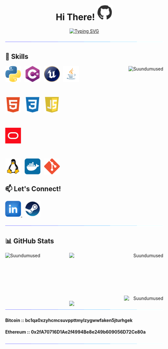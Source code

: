 <h1 align="center">Hi There! <img src="https://github.com/Suundumused/Suundumused/blob/main/Assets/profile.gif" width="50"></h1>
<p align="center">
 <a href="https://git.io/typing-svg"><img src="https://readme-typing-svg.herokuapp.com?font=System&weight=500&size=24&pause=100&center=true&random=false&width=435&lines=Welcome+To+My+Profile;I'm+The+Full+Stack+Developer;" alt="Typing SVG" /></a></p>

![Separator](https://github.com/Suundumused/Suundumused/blob/main/Assets/borderseperator.gif?raw=true)


<h2 align='left'>🚀 Skills</h2>

<a href="https://github.com/Suundumused/AI-Weather-Forecast">
    <img align="right" src="https://github-readme-stats.vercel.app/api?username=Suundumused&show_icons=true&theme=tokyonight" alt="Suundumused"/>
</a>

<div align='left'>
    <img src="https://github.com/Suundumused/Suundumused/blob/main/Assets/python.png?raw=true" alt="Python" width="50">
    &nbsp;
    <img src="https://github.com/Suundumused/Suundumused/blob/main/Assets/c-sharp.png?raw=true" alt="C#" width="50">
    &nbsp;
    <img src="https://github.com/Suundumused/Suundumused/blob/main/Assets/unreal.png?raw=true" alt="Unreal Engine" width="50">
    &nbsp;
    <img src="https://github.com/Suundumused/Suundumused/blob/main/Assets/java_icon_130901.png?raw=true" alt="Java" width="50">
</div>

&nbsp;

<div align='left'>
    <img src="https://github.com/Suundumused/Suundumused/blob/main/Assets/free-html-5-1-1175208.webp?raw=true" alt="HTML 5" width="50">
    &nbsp;
    <img src="https://github.com/Suundumused/Suundumused/blob/main/Assets/css_plain_logo_icon_146573.png?raw=true" alt="CSS" width="50">
    &nbsp;
    <img src="https://github.com/Suundumused/Suundumused/blob/main/Assets/javascript.webp?raw=true" alt="Java Script" width="50">
</div>

&nbsp;

<div align='left'>
    <img src="https://github.com/Suundumused/Suundumused/blob/main/Assets/oracle.jpeg?raw=true" alt="Oracle SQL" width="50">    
</div>

&nbsp;

<div align='left'>
    <img src="https://github.com/Suundumused/Suundumused/blob/main/Assets/free-linux-3521549-2944967.webp?raw=true" alt="Linux" width="50">
    &nbsp;
    <img src="https://github.com/Suundumused/Suundumused/blob/main/Assets/docker_tile_logo_icon_168248.png?raw=true" alt="Docker" width="50">
    &nbsp;
    <img src="https://github.com/Suundumused/Suundumused/blob/main/Assets/Git-Icon-1788C.png?raw=true" alt="Git" width="50">
</div>


## 📫 Let's Connect!

<a href="https://www.linkedin.com/in/caio-silva-b27b0713a/">
    <img src="https://github.com/Suundumused/Suundumused/blob/main/Assets/LinkedIn.png?raw=true" alt="LinkedIn" width="50">
</a>
&nbsp;
<a href="https://steamcommunity.com/id/SonecaSA/">
    <img src="https://github.com/Suundumused/Suundumused/blob/main/Assets/steam.png?raw=true" alt="Steam" width="50">
</a>

![Separator](https://github.com/Suundumused/Suundumused/blob/main/Assets/borderseperator.gif?raw=true)

## 📊 GitHub Stats

<img align="left" src="https://github-readme-streak-stats.herokuapp.com/?user=Suundumused&theme=tokyonight" alt="Suundumused" />

<div align="right">
    <a href="https://github.com/Suundumused/Motion-Joystick-Steering-Wheel">
        <img align="right" src="https://github-readme-stats.vercel.app/api/pin?username=Suundumused&repo=Motion-Joystick-Steering-Wheel&title_color=fff&icon_color=f9f9f9&text_color=9f9f9f&bg_color=151515" alt="Suundumused" width="300"/>
    </a>
    <br/><br/><br/><br/><br/><br/><br/><br/>
    <img align="right" src="https://komarev.com/ghpvc/?username=Suundumused&style=plastic&color=blueviolet&icon_color=f9f9f9&text_color=9f9f9f&bg_color=151515" alt="Suundumused" width="125"/>
</div>
&nbsp;
<div align="right">
    <img width="300" align="right" src="https://github-readme-stats.vercel.app/api/top-langs/?username=suundumused&layout=donut&hide_border=false&title_color=fff&text_color=fff&bg_color=0d1117" />
</div>

![Separator](https://github.com/Suundumused/Suundumused/blob/main/Assets/borderseperator.gif?raw=true)

#### Bitcoin :: **bc1qa0xzyhcmcsuvppttmylzygwwfaken5jturhgek**
#### Ethereum :: **0x2fA70716D1Ae2f4994Be8e249b609056D72Ce80a** 

![Separator](https://github.com/Suundumused/Suundumused/blob/main/Assets/borderseperator.gif?raw=true)
